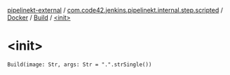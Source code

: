 [pipelinekt-external](../../../index.md) / [com.code42.jenkins.pipelinekt.internal.step.scripted](../../index.md) / [Docker](../index.md) / [Build](index.md) / [&lt;init&gt;](./-init-.md)

# &lt;init&gt;

`Build(image: Str, args: Str = ".".strSingle())`